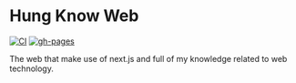 # Hung Know Web 

[![CI](https://github.com/masterhung0112/hungknow-webapp/workflows/CI/badge.svg)](https://github.com/masterhung0112/hungknow-webapp/actions?query=workflow%3ACI)
[![gh-pages](https://github.com/masterhung0112/hungknow-webapp/workflows/gh-pages/badge.svg)](https://github.com/masterhung0112/hungknow-webapp/actions?query=workflow%3Agh-pages
)
<!-- Comment out Circle CI because of unuse
[![CircleCI](https://circleci.com/gh/masterhung0112/hungknow-webapp.svg?style=shield)](https://circleci.com/gh/masterhung0112/hungknow-webapp) 
-->


The web that make use of next.js and full of my knowledge related to web technology.